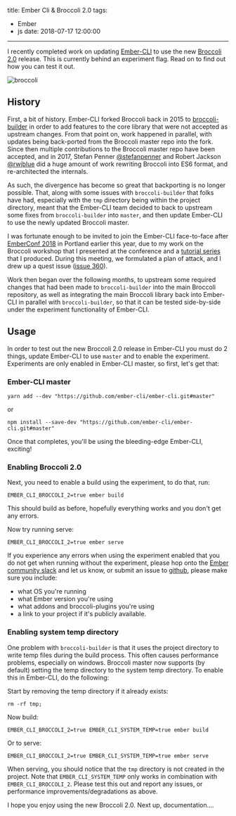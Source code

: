 title: Ember Cli & Broccoli 2.0
tags:
- Ember
- js
date: 2018-07-17 12:00:00
---

I recently completed work on updating [Ember-CLI](https://embercli.com) to use the new [Broccoli 2.0](https://github.com/broccolijs/broccoli)
release. This is currently behind an experiment flag. Read on to find out how you can test it out.

![broccoli](/broccolijs/assets/broccoli-logo.png)

<!-- more -->

## History

First, a bit of history. Ember-CLI forked Broccoli back in 2015 to [broccoli-builder](https://github.com/ember-cli/broccoli-builder)
in order to add features to the core library that were not accepted as upstream changes. From that point on, work happened
in parallel, with updates being back-ported from the Broccoli master repo into the fork. Since then multiple contributions
to the Broccoli master repo have been accepted, and in 2017, Stefan Penner [@stefanpenner](https://twitter.com/stefanpenner)
and Robert Jackson [@rwjblue](https://twitter.com/rwjblue) did a huge amount of work rewriting Broccoli into ES6 format,
and re-architected the internals.

As such, the divergence has become so great that backporting is no longer possible. That, along with some issues with
`broccoli-builder` that folks have had, especially with the `tmp` directory being within the project directory, meant that
the Ember-CLI team decided to back to upstream some fixes from `broccoli-builder` into `master`, and then update Ember-CLI
to use the newly updated Broccoli master.

I was fortunate enough to be invited to join the Ember-CLI face-to-face after [EmberConf 2018](http://emberconf.com/)
in Portland earlier this year, due to my work on the Broccoli workshop that I presented at the conference and a
[tutorial series](/broccolijs) that I produced. During this meeting, we formulated a plan of attack, and I drew up a
quest issue ([issue 360](https://github.com/broccolijs/broccoli/issues/360)).

Work then began over the following months, to upstream some required changes that had been made to `broccoli-builder` into
the main Broccoli repository, as well as integrating the main Broccoli library back into Ember-CLI in parallel with
`broccoli-builder`, so that it can be tested side-by-side under the experiment functionality of Ember-CLI.

## Usage

In order to test out the new Broccoli 2.0 release in Ember-CLI you must do 2 things, update Ember-CLI to use `master`
and to enable the experiment. Experiments are only enabled in Ember-CLI master, so first, let's get that:

### Ember-CLI master

```
yarn add --dev "https://github.com/ember-cli/ember-cli.git#master"
```
or
```
npm install --save-dev "https://github.com/ember-cli/ember-cli.git#master"
```

Once that completes, you'll be using the bleeding-edge Ember-CLI, exciting!

### Enabling Broccoli 2.0

Next, you need to enable a build using the experiment, to do that, run:

```
EMBER_CLI_BROCCOLI_2=true ember build
```

This should build as before, hopefully everything works and you don't get any errors.

Now try running serve:

```
EMBER_CLI_BROCCOLI_2=true ember serve
```

If you experience any errors when using the experiment enabled that you do not get when running without the experiment,
please hop onto the [Ember community slack](https://embercommunity.slack.com/messages/C0CRP360G) and let us know, or
submit an issue to [github](https://github.com/ember-cli/ember-cli/issues), please make sure you include:

* what OS you're running
* what Ember version you're using
* what addons and broccoli-plugins you're using
* a link to your project if it's publicly available.

### Enabling system temp directory

One problem with `broccoli-builder` is that it uses the project directory to write temp files during the build process.
This often causes performance problems, especially on windows. Broccoli master now supports (by default) setting the temp
directory to the system temp directory. To enable this in Ember-CLI, do the following:

Start by removing the temp directory if it already exists:
```
rm -rf tmp;
```
Now build:
```
EMBER_CLI_BROCCOLI_2=true EMBER_CLI_SYSTEM_TEMP=true ember build
```
Or to serve:
```
EMBER_CLI_BROCCOLI_2=true EMBER_CLI_SYSTEM_TEMP=true ember serve
```

When serving, you should notice that the `tmp` directory is not created in the project. Note that `EMBER_CLI_SYSTEM_TEMP` only
works in combination with `EMBER_CLI_BROCCOLI_2`.
Please test this out and report any issues, or performance improvements/degradations as above.

I hope you enjoy using the new Broccoli 2.0. Next up, documentation....
